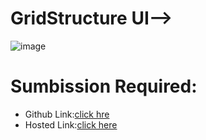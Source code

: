# GridStructure UI-->
![image](https://github.com/namishagurunani/GridStructure/assets/126158413/56d831b1-aa7a-495e-abf7-c820a4ff51a3)
# Sumbission Required:
- Github Link:[click hre](https://github.com/namishagurunani/GridStructure)
- Hosted Link:[click here](https://namishagurunani.github.io/GridStructure/)
